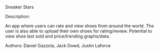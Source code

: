 Sneaker Stars

Description:

An app where users can rate and view shoes from around the world. The user is also able to upload their own shoes for rating/review. Potential to view shoe last sold and price/trending graphs/data.


Authors: Daniel Gazzola, Jack Dowd, Justin Laforce
